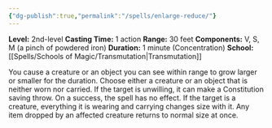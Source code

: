 ```yaml
---
{"dg-publish":true,"permalink":"/spells/enlarge-reduce/"}
---
```


**Level:** 2nd-level
**Casting Time:** 1 action
**Range:** 30 feet
**Components:** V, S, M (a pinch of powdered iron)
**Duration:** 1 minute (Concentration)
**School:** [[Spells/Schools of Magic/Transmutation\|Transmutation]]

You cause a creature or an object you can see within range to grow larger or smaller for the duration. Choose either a creature or an object that is neither worn nor carried. If the target is unwilling, it can make a Constitution saving throw. On a success, the spell has no effect.
If the target is a creature, everything it is wearing and carrying changes size with it. Any item dropped by an affected creature returns to normal size at once.